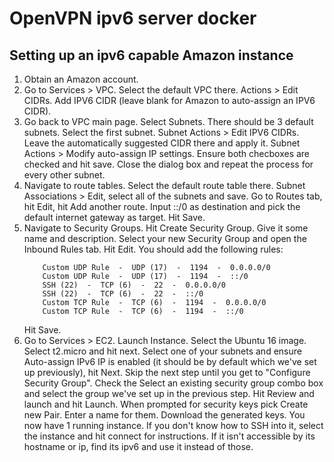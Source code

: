# OpenVPN ipv6 server docker

## Setting up an ipv6 capable Amazon instance
1. Obtain an Amazon account.
2. Go to Services > VPC. Select the default VPC there. Actions > Edit CIDRs. Add IPV6 CIDR (leave blank for Amazon to
   auto-assign an IPV6 CIDR).
3. Go back to VPC main page. Select Subnets. There should be 3 default subnets. Select the first subnet.
   Subnet Actions > Edit IPV6 CIDRs. Leave the automatically suggested CIDR there and apply it.
   Subnet Actions > Modify auto-assign IP settings. Ensure both checboxes are checked and hit save. Close the dialog box 
   and repeat the process for every other subnet.
4. Navigate to route tables. Select the default route table there. Subnet Associations > Edit, select all of the subnets
   and save. Go to Routes tab, hit Edit, hit Add another route. Input ::/0 as destination and pick the default internet gateway
   as target. Hit Save.
5. Navigate to Security Groups. Hit Create Security Group. Give it some name and description. Select your new Security Group 
   and open the Inbound Rules tab. Hit Edit. You should add the following rules:
   ```
       Custom UDP Rule  -  UDP (17)  -  1194  -  0.0.0.0/0
       Custom UDP Rule  -  UDP (17)  -  1194  -  ::/0
       SSH (22)  -  TCP (6)  -  22  -  0.0.0.0/0
       SSH (22)  -  TCP (6)  -  22  -  ::/0
       Custom TCP Rule  -  TCP (6)  -  1194  -  0.0.0.0/0
       Custom TCP Rule  -  TCP (6)  -  1194  -  ::/0
   ```
   Hit Save.
6. Go to Services > EC2. Launch Instance. Select the Ubuntu 16 image. Select t2.micro and hit next. Select one of your subnets
   and ensure Auto-assign IPv6 IP is enabled (it should be by default which we've set up previously), hit Next. Skip the next
   step until you get to "Configure Security Group". Check the Select an existing security group combo box and select the
   group we've set up in the previous step. Hit Review and launch and hit Launch. When prompted for security keys pick
   Create new Pair. Enter a name for them. Download the generated keys. You now have 1 running instance. If you don't know
   how to SSH into it, select the instance and hit connect for instructions. If it isn't accessible by its hostname or ip,
   find its ipv6 and use it instead of those.
